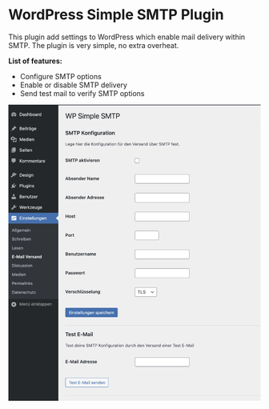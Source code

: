 # WordPress Simple SMTP Plugin

This plugin add settings to WordPress which enable mail delivery within SMTP. The plugin is very simple, no extra overheat.

**List of features:**

-   Configure SMTP options
-   Enable or disable SMTP delivery
-   Send test mail to verify SMTP options

![Screenshot](./screenshot.png)
